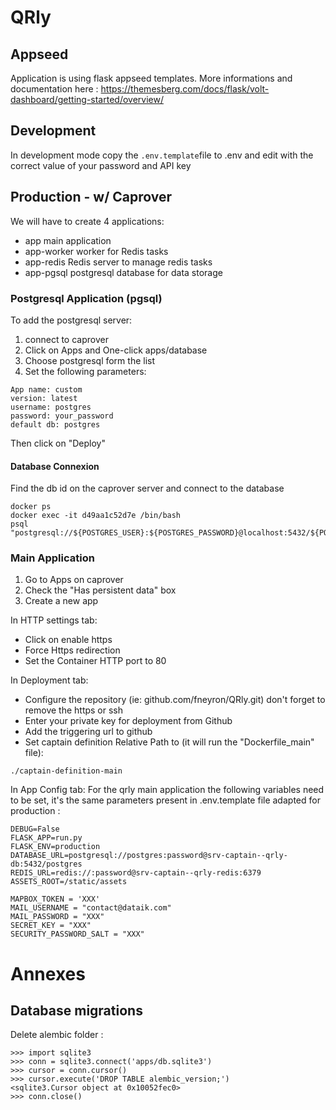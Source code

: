 # QRly

## Appseed
Application is using flask appseed templates. More informations and documentation here : 
https://themesberg.com/docs/flask/volt-dashboard/getting-started/overview/

## Development
In development mode copy the ```.env.template```file to .env and edit with the correct value of your password and API key

## Production - w/ Caprover
We will have to create 4 applications:
- app main application
- app-worker worker for Redis tasks
- app-redis Redis server to manage redis tasks
- app-pgsql postgresql database for data storage



### Postgresql Application (pgsql)
To add the postgresql server: 
1. connect to caprover
2. Click on Apps and One-click apps/database
3. Choose postgresql form the list
4. Set the following parameters:
```
App name: custom
version: latest
username: postgres
password: your_password
default db: postgres
```
Then click on "Deploy"


#### Database Connexion
Find the db id on the caprover server and connect to the database
```
docker ps
docker exec -it d49aa1c52d7e /bin/bash
psql "postgresql://${POSTGRES_USER}:${POSTGRES_PASSWORD}@localhost:5432/${POSTGRES_DB}"
```


### Main Application

1. Go to Apps on caprover
2. Check the "Has persistent data" box
3. Create a new app 

In HTTP settings tab: 
- Click on enable https 
- Force Https redirection
- Set the Container HTTP port to 80

In Deployment tab:
- Configure the repository (ie: github.com/fneyron/QRly.git) don't forget to remove the https or ssh
- Enter your private key for deployment from Github
- Add the triggering url to github
- Set captain definition Relative Path to (it will run the "Dockerfile_main" file): 
```
./captain-definition-main
```

In App Config tab:
For the qrly main application the following variables need to be set, it's the same parameters present in .env.template file adapted for production :
```
DEBUG=False
FLASK_APP=run.py
FLASK_ENV=production
DATABASE_URL=postgresql://postgres:password@srv-captain--qrly-db:5432/postgres
REDIS_URL=redis://:password@srv-captain--qrly-redis:6379
ASSETS_ROOT=/static/assets

MAPBOX_TOKEN = 'XXX'
MAIL_USERNAME = "contact@dataik.com"
MAIL_PASSWORD = "XXX"
SECRET_KEY = "XXX"
SECURITY_PASSWORD_SALT = "XXX"

```


# Annexes
## Database migrations
Delete alembic folder : 
```
>>> import sqlite3
>>> conn = sqlite3.connect('apps/db.sqlite3')
>>> cursor = conn.cursor()
>>> cursor.execute('DROP TABLE alembic_version;')
<sqlite3.Cursor object at 0x10052fec0>
>>> conn.close()
```


